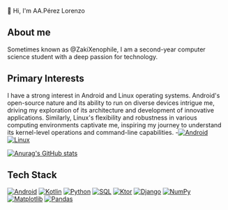 👋 Hi, I'm AA.Pérez Lorenzo

## About me
Sometimes known as @ZakiXenophile, I am a second-year computer science student with a deep passion for technology. 

## Primary Interests
I have a strong interest in Android and Linux operating systems. Android's open-source nature and its ability to run on diverse devices intrigue me, driving my exploration of its architecture and development of innovative applications. Similarly, Linux's flexibility and robustness in various computing environments captivate me, inspiring my journey to understand its kernel-level operations and command-line capabilities.
-[![Android](https://img.shields.io/badge/Android-3DDC84?style=for-the-badge&logo=android&logoColor=white)](https://developer.android.com/) [![Linux](https://img.shields.io/badge/Linux-FCC624?style=for-the-badge&logo=linux&logoColor=black)](https://www.linux.org/)

[![Anurag's GitHub stats](https://github-readme-stats.vercel.app/api?username=ZakiXenophile&show_icons=true&theme=dark)](https://github.com/anuraghazra/github-readme-stats)

## Tech Stack
[![Android](https://img.shields.io/badge/Android-3DDC84?style=for-the-badge&logo=android&logoColor=white)](https://developer.android.com/)
[![Kotlin](https://img.shields.io/badge/Kotlin-0095D5?style=for-the-badge&logo=kotlin&logoColor=white)](https://kotlinlang.org/)
[![Python](https://img.shields.io/badge/Python-3776AB?style=for-the-badge&logo=python&logoColor=white)](https://www.python.org/)
[![SQL](https://img.shields.io/badge/SQL-4169E1?style=for-the-badge&logo=postgresql&logoColor=white)](https://www.postgresql.org/)
[![Ktor](https://img.shields.io/badge/Ktor-0095D5?style=for-the-badge&logo=kotlin&logoColor=white)](https://ktor.io/)
[![Django](https://img.shields.io/badge/Django-092E20?style=for-the-badge&logo=django&logoColor=white)](https://www.djangoproject.com/)
[![NumPy](https://img.shields.io/badge/NumPy-013243?style=for-the-badge&logo=numpy&logoColor=white)](https://numpy.org/)
[![Matplotlib](https://img.shields.io/badge/Matplotlib-11557C?style=for-the-badge&logo=python&logoColor=white)](https://matplotlib.org/)
[![Pandas](https://img.shields.io/badge/Pandas-150458?style=for-the-badge&logo=pandas&logoColor=white)](https://pandas.pydata.org/)

<!---
ZakiXenophile/ZakiXenophile is a ✨ special ✨ repository because its `README.md` (this file) appears on your GitHub profile.
You can click the Preview link to take a look at your changes.
--->
